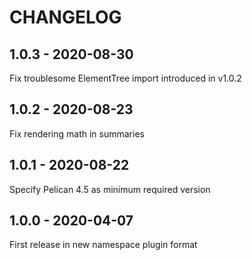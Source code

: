CHANGELOG
=========

1.0.3 - 2020-08-30
------------------

Fix troublesome ElementTree import introduced in v1.0.2

1.0.2 - 2020-08-23
------------------

Fix rendering math in summaries

1.0.1 - 2020-08-22
------------------

Specify Pelican 4.5 as minimum required version

1.0.0 - 2020-04-07
------------------

First release in new namespace plugin format
